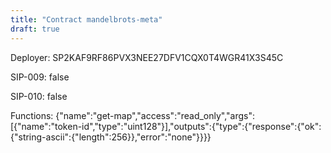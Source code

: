 ```yaml
---
title: "Contract mandelbrots-meta"
draft: true
---
```

Deployer: SP2KAF9RF86PVX3NEE27DFV1CQX0T4WGR41X3S45C

SIP-009: false

SIP-010: false

Functions:
{"name":"get-map","access":"read_only","args":[{"name":"token-id","type":"uint128"}],"outputs":{"type":{"response":{"ok":{"string-ascii":{"length":256}},"error":"none"}}}}
